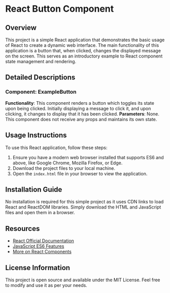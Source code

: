 # React Button Component

## Overview
This project is a simple React application that demonstrates the basic usage of React to create a dynamic web interface. The main functionality of this application is a button that, when clicked, changes the displayed message on the screen. This serves as an introductory example to React component state management and rendering.

## Detailed Descriptions
### Component: ExampleButton
**Functionality**: This component renders a button which toggles its state upon being clicked. Initially displaying a message to click it, and upon clicking, it changes to display that it has been clicked.
**Parameters**: None. This component does not receive any props and maintains its own state.

## Usage Instructions
To use this React application, follow these steps:

1. Ensure you have a modern web browser installed that supports ES6 and above, like Google Chrome, Mozilla Firefox, or Edge.
2. Download the project files to your local machine.
3. Open the `index.html` file in your browser to view the application.

## Installation Guide
No installation is required for this simple project as it uses CDN links to load React and ReactDOM libraries. Simply download the HTML and JavaScript files and open them in a browser.

## Resources
- [React Official Documentation](https://reactjs.org/docs/getting-started.html)
- [JavaScript ES6 Features](https://developer.mozilla.org/en-US/docs/Web/JavaScript/ES6)
- [More on React Components](https://reactjs.org/docs/react-component.html)

## License Information
This project is open source and available under the MIT License. Feel free to modify and use it as per your needs.

